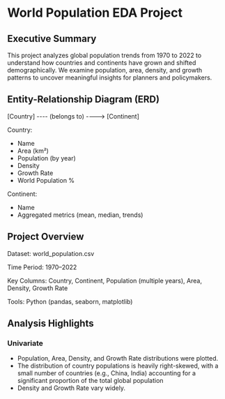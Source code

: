 # World Population EDA Project

## Executive Summary
This project analyzes global population trends from 1970 to 2022 to understand how countries and continents have grown and shifted demographically. We examine population, area, density, and growth patterns to uncover meaningful insights for planners and policymakers.


## Entity-Relationship Diagram (ERD)
[Country] ---- (belongs to) ----> [Continent]

Country:
- Name
- Area (km²)
- Population (by year)
- Density
- Growth Rate
- World Population %

Continent:
- Name
- Aggregated metrics (mean, median, trends)


## Project Overview
Dataset: world_population.csv

Time Period: 1970–2022

Key Columns: Country, Continent, Population (multiple years), Area, Density, Growth Rate

Tools: Python (pandas, seaborn, matplotlib)

## Analysis Highlights

### Univariate
- Population, Area, Density, and Growth Rate distributions were plotted.
- The distribution of country populations is heavily right-skewed, with a small number of countries (e.g., China, India) accounting for a significant proportion of the total global population
- Density and Growth Rate vary widely.




